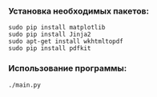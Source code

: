 ### Установка необходимых пакетов:
```
sudo pip install matplotlib
sudo pip install Jinja2
sudo apt-get install wkhtmltopdf
sudo pip install pdfkit
```

### Использование программы:
```
./main.py
